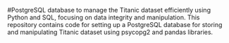 #PostgreSQL database to manage the Titanic dataset efficiently using Python and SQL, focusing on data integrity and manipulation.
This repository contains code for setting up a PostgreSQL database for storing and manipulating Titanic dataset using psycopg2 and pandas libraries.
